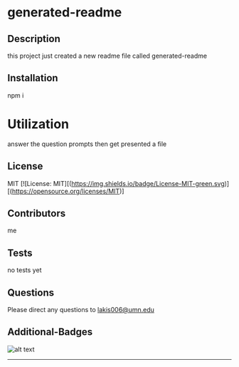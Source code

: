 

  # generated-readme

  ## Description
  this project just created a new readme file called generated-readme
   
  ## Installation
  npm i

  # Utilization
  answer the question prompts then get presented a file 

  ## License
  MIT
  [![License: MIT][(https://img.shields.io/badge/License-MIT-green.svg)][(https://opensource.org/licenses/MIT)]
  
  

  ## Contributors
  me

  ## Tests
  no tests yet 

  ## Questions
  Please direct any questions to lakis006@umn.edu
 



  ## Additional-Badges 
  ![alt text](https://img.shields.io/github/license/undefined/generated-readme.svg "Top Language Used")

  ---

  
